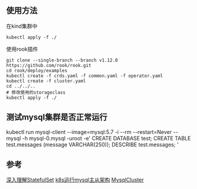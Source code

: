 ## 使用方法

在kind集群中
```shell
kubectl apply -f ./
```

使用rook插件
```shell
git clone --single-branch --branch v1.12.0 https://github.com/rook/rook.git
cd rook/deploy/examples
kubectl create -f crds.yaml -f common.yaml -f operator.yaml
kubectl create -f cluster.yaml
cd ../../..
# 修改使用的storageclass
kubectl apply -f ./
```


## 测试mysql集群是否正常运行
kubectl run mysql-client --image=mysql:5.7 -i --rm --restart=Never --\
  mysql -h mysql-0.mysql -uroot -e'
CREATE DATABASE test;
CREATE TABLE test.messages (message VARCHAR(250));
DESCRIBE test.messages;
'

## 参考

[深入理解StatefulSet](https://time.geekbang.org/column/article/41217)
[k8s运行mysql主从架构](https://www.cnblogs.com/wangguishe/p/17027398.html)
[MysqlCluster](https://github.com/Ivanqi/K8sClusterApplication/tree/main/MysqlCluster)